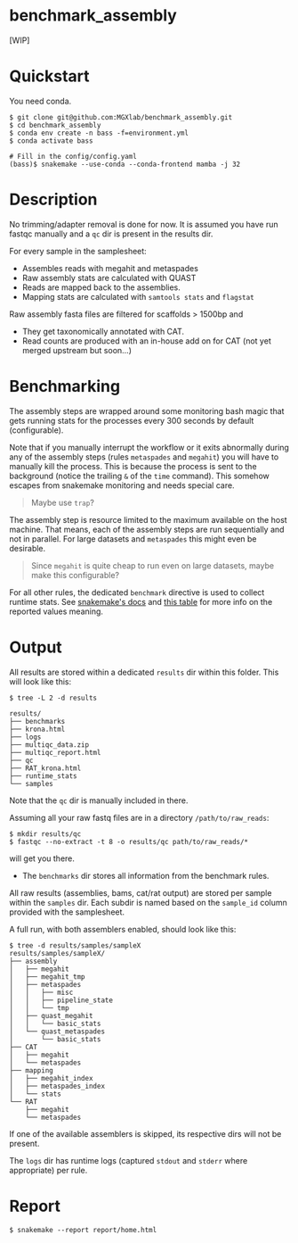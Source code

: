 # benchmark_assembly

[WIP]

# Quickstart

You need conda.

```
$ git clone git@github.com:MGXlab/benchmark_assembly.git
$ cd benchmark_assembly
$ conda env create -n bass -f=environment.yml
$ conda activate bass

# Fill in the config/config.yaml
(bass)$ snakemake --use-conda --conda-frontend mamba -j 32
```

# Description

No trimming/adapter removal is done for now.
It is assumed you have run fastqc manually and a `qc` dir is present in the 
results dir.

For every sample in the samplesheet:

* Assembles reads with megahit and metaspades
* Raw assembly stats are calculated with QUAST
* Reads are mapped back to the assemblies.
* Mapping stats are calculated with `samtools stats` and `flagstat`

Raw assembly fasta files are filtered for scaffolds > 1500bp and
* They get taxonomically annotated with CAT.
* Read counts are produced with an in-house add on for CAT (not yet merged 
upstream but soon...)

# Benchmarking

The assembly steps are wrapped around some monitoring bash magic that gets 
running stats for the processes every 300 seconds by default (configurable).

Note that if you manually interrupt the workflow or it exits abnormally during
any of the assembly steps (rules `metaspades` and `megahit`) you will have to
manually kill the process. This is because the process is sent to the 
background (notice the trailing `&` of the `time` command). This somehow 
escapes from snakemake monitoring and needs special care.

> Maybe use `trap`?

The assembly step is resource limited to the maximum available on the host 
machine. That means, each of the assembly steps are run sequentially and not 
in parallel. For large datasets and `metaspades` this might even be desirable.

> Since `megahit` is quite cheap to run even on large datasets, maybe make 
> this configurable?

For all other rules, the dedicated `benchmark` directive is used to collect 
runtime stats. See 
[snakemake's docs](https://snakemake.readthedocs.io/en/stable/tutorial/additional_features.html#benchmarking) 
and [this table](https://stackoverflow.com/a/66872577/15514684) for more info 
on the reported values meaning.

# Output

All results are stored within a dedicated `results` dir within this folder.
This will look like this:

```
$ tree -L 2 -d results

results/
├── benchmarks
├── krona.html
├── logs
├── multiqc_data.zip
├── multiqc_report.html
├── qc
├── RAT_krona.html
├── runtime_stats
└── samples
```

Note that the `qc` dir is manually included in there.

Assuming all your raw fastq files are in a directory `/path/to/raw_reads`:
```
$ mkdir results/qc
$ fastqc --no-extract -t 8 -o results/qc path/to/raw_reads/* 
```
will get you there.

* The `benchmarks` dir stores all information from the benchmark rules.

All raw results (assemblies, bams, cat/rat output) are stored per sample 
within the `samples` dir. Each subdir is named based on the `sample_id` 
column provided with the samplesheet.

A full run, with both assemblers enabled, should look like this:

```
$ tree -d results/samples/sampleX
results/samples/sampleX/
├── assembly
│   ├── megahit
│   ├── megahit_tmp
│   ├── metaspades
│   │   ├── misc
│   │   ├── pipeline_state
│   │   └── tmp
│   ├── quast_megahit
│   │   └── basic_stats
│   └── quast_metaspades
│       └── basic_stats
├── CAT
│   ├── megahit
│   └── metaspades
├── mapping
│   ├── megahit_index
│   ├── metaspades_index
│   └── stats
└── RAT
    ├── megahit
    └── metaspades
```

If one of the available assemblers is skipped, its respective dirs will not 
be present.

The `logs` dir has runtime logs (captured `stdout` and `stderr` where 
appropriate) per rule.

# Report

```
$ snakemake --report report/home.html
```
